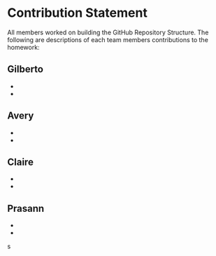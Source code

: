 # Contribution Statement

All members worked on building the GitHub Repository Structure. The following are descriptions of each team members contributions to the homework:

## Gilberto
- 
- 
## Avery
- 
- 
## Claire
- 
- 
## Prasann
- 
- 


s